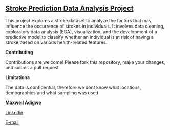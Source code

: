 ## <u>Stroke Prediction Data Analysis Project</u>

This project explores a stroke dataset to analyze the factors that may influence the occurrence of strokes in individuals. It involves data cleaning, exploratory data analysis (EDA), visualization, and the development of a predictive model to classify whether an individual is at risk of having a stroke based on various health-related features.

**Contributing**

Contributions are welcome! Please fork this repository, make your changes, and submit a pull request.

**Limitationa**

The data is confidential, therefore  we dont know what locations, demographics and what sampling was used

**Maxwell Adigwe**

[Linkedin](linkedin.com/in/maxwell-adigwe-7053a4312)

[E-mail](maxwelladigwe1993@gmail.com)
